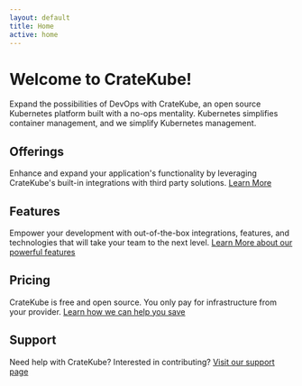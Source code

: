 ```yaml
---
layout: default
title: Home
active: home
---
```


# Welcome to CrateKube!

Expand the possibilities of DevOps with CrateKube, an open source Kubernetes platform built with a no-ops mentality. Kubernetes simplifies container management, and we simplify Kubernetes management.

## Offerings

Enhance and expand your application's functionality by leveraging CrateKube's built-in integrations with third party solutions. [Learn More](./offerings.md)

## Features

Empower your development with out-of-the-box integrations, features, and technologies that will take your team to the next level. [Learn More about our powerful features](./features.md)

## Pricing

CrateKube is free and open source. You only pay for infrastructure from your provider. [Learn how we can help you save](./pricing.md)

## Support

Need help with CrateKube? Interested in contributing? [Visit our support page](./support.md)
